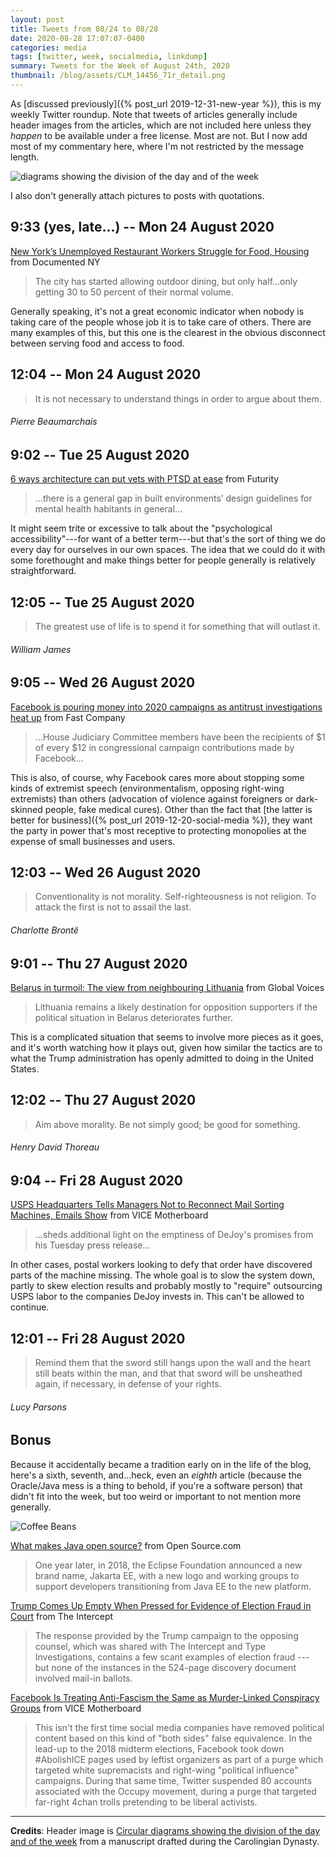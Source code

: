 ```yaml
---
layout: post
title: Tweets from 08/24 to 08/28
date: 2020-08-28 17:07:07-0400
categories: media
tags: [twitter, week, socialmedia, linkdump]
summary: Tweets for the Week of August 24th, 2020
thumbnail: /blog/assets/CLM_14456_71r_detail.png
---
```


As [discussed previously]({% post_url 2019-12-31-new-year %}), this is my weekly Twitter roundup.  Note that tweets of articles generally include header images from the articles, which are not included here unless they *happen* to be available under a free license.  Most are not.  But I now add most of my commentary here, where I'm not restricted by the message length.

![diagrams showing the division of the day and of the week](/blog/assets/CLM_14456_71r_detail.png "diagrams showing the division of the day and of the week")

I also don't generally attach pictures to posts with quotations.

## 9:33 (yes, late...) -- Mon 24 August 2020

[<i class="fab fa-twitter-square"></i>](https://jcolag.github.io/twitter/1297894983400394754) [New York’s Unemployed Restaurant Workers Struggle for Food, Housing](https://documentedny.com/2020/08/17/new-yorks-unemployed-restaurant-workers-struggle-for-food-housing/) from Documented NY

 > The city has started allowing outdoor dining, but only half...only getting 30 to 50 percent of their normal volume.

Generally speaking, it's not a great economic indicator when nobody is taking care of the people whose job it is to take care of others.  There are many examples of this, but this one is the clearest in the obvious disconnect between serving food and access to food.

## 12:04 -- Mon 24 August 2020

[<i class="fab fa-twitter"></i>](https://jcolag.github.io/twitter/1297927648228724738)

 > It is not necessary to understand things in order to argue about them.

###### Pierre Beaumarchais

## 9:02 -- Tue 25 August 2020

[<i class="fab fa-twitter-square"></i>](https://jcolag.github.io/twitter/1298244234235924480) [6 ways architecture can put vets with PTSD at ease](https://www.futurity.org/ptsd-home-design-2424012-2/) from Futurity

 > ...there is a general gap in built environments’ design guidelines for mental health habitants in general...

It might seem trite or excessive to talk about the "psychological accessibility"---for want of a better term---but that's the sort of thing we do every day for ourselves in our own spaces.  The idea that we could do it with some forethought and make things better for people generally is relatively straightforward.

## 12:05 -- Tue 25 August 2020

[<i class="fab fa-twitter"></i>](https://jcolag.github.io/twitter/1298290287760961537)

 > The greatest use of life is to spend it for something that will outlast it.

###### William James

## 9:05 -- Wed 26 August 2020

[<i class="fab fa-twitter-square"></i>](https://jcolag.github.io/twitter/1298607377084592131) [Facebook is pouring money into 2020 campaigns as antitrust investigations heat up](https://www.fastcompany.com/90540891/facebook-is-pouring-money-into-2020-campaigns-as-antitrust-investigations-heat-up) from Fast Company

 > ...House Judiciary Committee members have been the recipients of $1 of every $12 in congressional campaign contributions made by Facebook...

This is also, of course, why Facebook cares more about stopping some kinds of extremist speech (environmentalism, opposing right-wing extremists) than others (advocation of violence against foreigners or dark-skinned people, fake medical cures).  Other than the fact that [the latter is better for business]({% post_url 2019-12-20-social-media %}), they want the party in power that's most receptive to protecting monopolies at the expense of small businesses and users.

## 12:03 -- Wed 26 August 2020

[<i class="fab fa-twitter"></i>](https://jcolag.github.io/twitter/1298652172398129152)

 > Conventionality is not morality. Self-righteousness is not religion. To attack the first is not to assail the last.

###### Charlotte Brontë

## 9:01 -- Thu 27 August 2020

[<i class="fab fa-twitter-square"></i>](https://jcolag.github.io/twitter/1298968758338244612) [Belarus in turmoil: The view from neighbouring Lithuania](https://globalvoices.org/2020/08/19/belarus-in-turmoil-the-view-from-neighbouring-lithuania/) from Global Voices

 > Lithuania remains a likely destination for opposition supporters if the political situation in Belarus deteriorates further.

This is a complicated situation that seems to involve more pieces as it goes, and it's worth watching how it plays out, given how similar the tactics are to what the Trump administration has openly admitted to doing in the United States.

## 12:02 -- Thu 27 August 2020

[<i class="fab fa-twitter"></i>](https://jcolag.github.io/twitter/1299014308433719296)

 > Aim above morality. Be not simply good; be good for something.

###### Henry David Thoreau

## 9:04 -- Fri 28 August 2020

[<i class="fab fa-twitter-square"></i>](https://jcolag.github.io/twitter/1299331901304582149) [USPS Headquarters Tells Managers Not to Reconnect Mail Sorting Machines, Emails Show](https://www.vice.com/en_us/article/xg8k4d/usps-emails-tell-managers-not-to-reinstall-mail-sorting-machines-postmaster-general-dejoy) from VICE Motherboard

 > ...sheds additional light on the emptiness of DeJoy's promises from his Tuesday press release...

In other cases, postal workers looking to defy that order have discovered parts of the machine missing.  The whole goal is to slow the system down, partly to skew election results and probably mostly to "require" outsourcing USPS labor to the companies DeJoy invests in.  This can't be allowed to continue.

## 12:01 -- Fri 28 August 2020

[<i class="fab fa-twitter"></i>](https://jcolag.github.io/twitter/1299376444674433025)

 > Remind them that the sword still hangs upon the wall and the heart still beats within the man, and that that sword will be unsheathed again, if necessary, in defense of your rights.

###### Lucy Parsons

## Bonus

Because it accidentally became a tradition early on in the life of the blog, here's a sixth, seventh, and...heck, even an *eighth* article (because the Oracle/Java mess is a thing to behold, if you're a software person) that didn't fit into the week, but too weird or important to not mention more generally.

![Coffee Beans](/blog/assets/java-coffee-beans.jpg "Coffee Beans")

<i class="fas fa-square"></i> [What makes Java open source?](https://opensource.com/article/20/8/open-source-java) from Open Source.com

 > One year later, in 2018, the Eclipse Foundation announced a new brand name, Jakarta EE, with a new logo and working groups to support developers transitioning from Java EE to the new platform.

<i class="fas fa-square"></i> [Trump Comes Up Empty When Pressed for Evidence of Election Fraud in Court](https://theintercept.com/2020/08/20/trump-election-fraud-pennsylvania-court/) from The Intercept

 > The response provided by the Trump campaign to the opposing counsel, which was shared with The Intercept and Type Investigations, contains a few scant examples of election fraud --- but none of the instances in the 524-page discovery document involved mail-in ballots.

<i class="fas fa-square"></i> [Facebook Is Treating Anti-Fascism the Same as Murder-Linked Conspiracy Groups](https://www.vice.com/en_us/article/7kpq7z/facebook-is-treating-anti-fascism-the-same-as-murder-linked-conspiracy-groups) from VICE Motherboard

 > This isn't the first time social media companies have removed political content based on this kind of "both sides" false equivalence. In the lead-up to the 2018 midterm elections, Facebook took down #AbolishICE pages used by leftist organizers as part of a purge which targeted white supremacists and right-wing "political influence" campaigns. During that same time, Twitter suspended 80 accounts associated with the Occupy movement, during a purge that targeted far-right 4chan trolls pretending to be liberal activists.

* * *

**Credits**:  Header image is [Circular diagrams showing the division of the day and of the week](https://en.wikipedia.org/wiki/Week#/media/File:CLM_14456_71r_detail.jpg) from a manuscript drafted during the Carolingian Dynasty.
